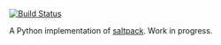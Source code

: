 [![Build Status](https://travis-ci.org/keybase/saltpack-python.svg?branch=master)](https://travis-ci.org/keybase/saltpack-python)

A Python implementation of
[saltpack](https://github.com/keybase/client/blob/master/go/saltpack/specs).
Work in progress.
